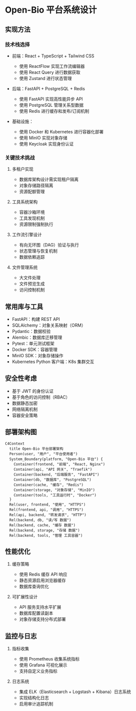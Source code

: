 
# Open-Bio 平台系统设计

## 实现方法

### 技术栈选择

- 前端：React + TypeScript + Tailwind CSS  
  - 使用 ReactFlow 实现工作流编辑器  
  - 使用 React Query 进行数据获取  
  - 使用 Zustand 进行状态管理  

- 后端：FastAPI + PostgreSQL + Redis  
  - 使用 FastAPI 实现高性能异步 API  
  - 使用 PostgreSQL 管理关系型数据  
  - 使用 Redis 进行缓存和发布/订阅机制  

- 基础设施：  
  - 使用 Docker 和 Kubernetes 进行容器化部署  
  - 使用 MinIO 实现对象存储  
  - 使用 Keycloak 实现身份认证  

### 关键技术挑战

1. 多租户实现  
   - 数据库架构设计需实现租户隔离  
   - 对象存储路径隔离  
   - 资源配额管理  

2. 工具系统架构  
   - 容器沙箱环境  
   - 工具发现机制  
   - 资源限制强制执行  

3. 工作流引擎设计  
   - 有向无环图（DAG）验证与执行  
   - 状态管理与恢复机制  
   - 数据依赖追踪  

4. 文件管理系统  
   - 大文件处理  
   - 文件预览生成  
   - 访问控制机制  

## 常用库与工具

- FastAPI：构建 REST API  
- SQLAlchemy：对象关系映射（ORM）  
- Pydantic：数据校验  
- Alembic：数据库迁移管理  
- Pytest：单元测试框架  
- Docker SDK：容器管理  
- MinIO SDK：对象存储操作  
- Kubernetes Python 客户端：K8s 集群交互  

## 安全性考虑

- 基于 JWT 的身份认证  
- 基于角色的访问控制（RBAC）  
- 数据静态加密  
- 网络隔离机制  
- 容器安全策略  

## 部署架构图

```mermaid
C4Context
  title Open-Bio 平台部署架构
  Person(user, "用户", "平台使用者")
  System_Boundary(platform, "Open-Bio 平台") {
    Container(frontend, "前端", "React, Nginx")
    Container(api, "API 网关", "Traefik")
    Container(backend, "后端服务", "FastAPI")
    Container(db, "数据库", "PostgreSQL")
    Container(cache, "缓存", "Redis")
    Container(storage, "对象存储", "MinIO")
    Container(tools, "工具运行时", "Docker")
  }
  Rel(user, frontend, "使用", "HTTPS")
  Rel(frontend, api, "调用", "HTTPS")
  Rel(api, backend, "转发请求", "HTTP")
  Rel(backend, db, "读/写 数据")
  Rel(backend, cache, "缓存 数据")
  Rel(backend, storage, "存储 数据")
  Rel(backend, tools, "管理 工具容器")
```

## 性能优化

1. 缓存策略  
   - 使用 Redis 缓存 API 响应  
   - 静态资源启用浏览器缓存  
   - 数据库查询优化  

2. 可扩展性设计  
   - API 服务支持水平扩展  
   - 数据库配置读副本  
   - 对象存储支持分布式部署  

## 监控与日志

1. 指标收集  
   - 使用 Prometheus 收集系统指标  
   - 使用 Grafana 可视化展示  
   - 支持自定义业务指标  

2. 日志系统  
   - 集成 ELK（Elasticsearch + Logstash + Kibana）日志系统  
   - 实现结构化日志  
   - 启用审计追踪机制  

